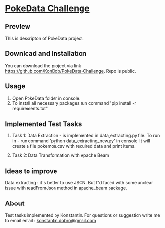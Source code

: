 # [PokeData Challenge](https://github.com/KonDob/PokeData-Challenge)


## Preview
This is descripton of PokeData project. 

## Download and Installation

You can download the project via link https://github.com/KonDob/PokeData-Challenge.
Repo is public.

## Usage
1) Open PokeData folder in console. 
2) To install all necessary packages run command "pip install -r requirements.txt"

## Implemented Test Tasks
1) Task 1: Data Extraction - is implemented in data_extracting.py file. 
    To run in - run command 'python data_extracting_new.py' in console.
    It will create a file pokemon.csv with required data and print items.
   
2) Task 2: Data Transformation with Apache Beam
    


## Ideas to improve

Data extracting : it`s better to use JSON. But I"d faced with some  unclear
issue with readFromJson method in apache_beam package. 



## About

Test tasks implemented by Konstantin. For questions or suggestion write me to email
email : konstantin.dobro@gmail.com